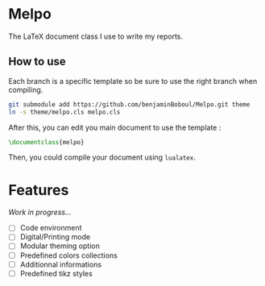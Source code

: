 # Melpo

The LaTeX document class I use to write my reports.

## How to use

Each branch is a specific template so be sure to use the right branch when compiling.

```bash
git submodule add https://github.com/benjaminBoboul/Melpo.git theme
ln -s theme/melpo.cls melpo.cls
```

After this, you can edit you main document to use the template :

```latex
\documentclass{melpo}
```

Then, you could compile your document using `lualatex`.

# Features

_Work in progress..._

 - [ ] Code environment
 - [ ] Digital/Printing mode
 - [ ] Modular theming option
 - [ ] Predefined colors collections
 - [ ] Additionnal informations
 - [ ] Predefined tikz styles

